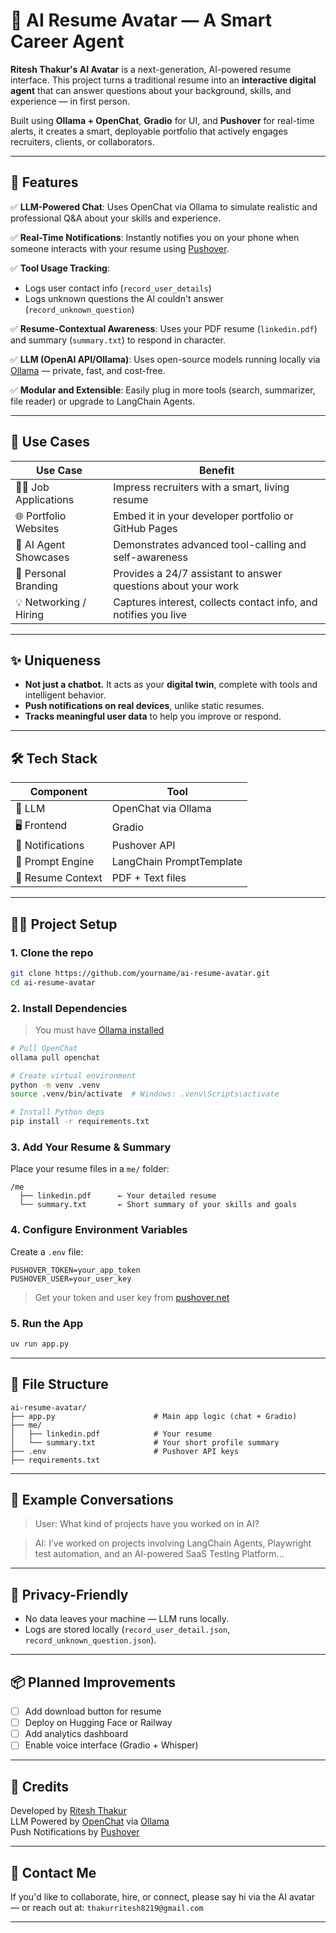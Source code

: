 # 🤖 AI Resume Avatar — A Smart Career Agent

**Ritesh Thakur's AI Avatar** is a next-generation, AI-powered resume interface. This project turns a traditional resume into an **interactive digital agent** that can answer questions about your background, skills, and experience — in first person.

Built using **Ollama + OpenChat**, **Gradio** for UI, and **Pushover** for real-time alerts, it creates a smart, deployable portfolio that actively engages recruiters, clients, or collaborators.

---

## 🚀 Features

✅ **LLM-Powered Chat**: Uses OpenChat via Ollama to simulate realistic and professional Q&A about your skills and experience.

✅ **Real-Time Notifications**: Instantly notifies you on your phone when someone interacts with your resume using [Pushover](https://pushover.net/).

✅ **Tool Usage Tracking**:
- Logs user contact info (`record_user_details`)
- Logs unknown questions the AI couldn't answer (`record_unknown_question`)

✅ **Resume-Contextual Awareness**: Uses your PDF resume (`linkedin.pdf`) and summary (`summary.txt`) to respond in character.

✅ **LLM (OpenAI API/Ollama)**: Uses open-source models running locally via [Ollama](https://ollama.com) — private, fast, and cost-free.

✅ **Modular and Extensible**: Easily plug in more tools (search, summarizer, file reader) or upgrade to LangChain Agents.

---

## 🎯 Use Cases

| Use Case                     | Benefit |
|-----------------------------|---------|
| 🧑‍💼 Job Applications          | Impress recruiters with a smart, living resume |
| 🌐 Portfolio Websites        | Embed it in your developer portfolio or GitHub Pages |
| 🧪 AI Agent Showcases        | Demonstrates advanced tool-calling and self-awareness |
| 📱 Personal Branding         | Provides a 24/7 assistant to answer questions about your work |
| 💡 Networking / Hiring       | Captures interest, collects contact info, and notifies you live |

---

## ✨ Uniqueness

- **Not just a chatbot.** It acts as your **digital twin**, complete with tools and intelligent behavior.
- **Push notifications on real devices**, unlike static resumes.
- **Tracks meaningful user data** to help you improve or respond.

---

## 🛠️ Tech Stack

| Component        | Tool               |
|------------------|--------------------|
| 💬 LLM            | OpenChat via Ollama |
| 🖥️ Frontend        | Gradio              |
| 📩 Notifications  | Pushover API        |
| 🧠 Prompt Engine   | LangChain PromptTemplate |
| 📄 Resume Context | PDF + Text files    |

---

## 🧑‍💻 Project Setup

### 1. Clone the repo
```bash
git clone https://github.com/yourname/ai-resume-avatar.git
cd ai-resume-avatar
```

### 2. Install Dependencies

> You must have [Ollama installed](https://ollama.com/download)

```bash
# Pull OpenChat
ollama pull openchat

# Create virtual environment
python -m venv .venv
source .venv/bin/activate  # Windows: .venv\Scripts\activate

# Install Python deps
pip install -r requirements.txt
```

### 3. Add Your Resume & Summary

Place your resume files in a `me/` folder:
```
/me
  ├── linkedin.pdf      ← Your detailed resume
  └── summary.txt       ← Short summary of your skills and goals
```

### 4. Configure Environment Variables

Create a `.env` file:
```
PUSHOVER_TOKEN=your_app_token
PUSHOVER_USER=your_user_key
```

> Get your token and user key from [pushover.net](https://pushover.net)

### 5. Run the App

```bash
uv run app.py
```

---

## 📂 File Structure

```
ai-resume-avatar/
├── app.py                      # Main app logic (chat + Gradio)
├── me/
│   ├── linkedin.pdf            # Your resume
│   └── summary.txt             # Your short profile summary
├── .env                        # Pushover API keys
├── requirements.txt
```

---

## 🧠 Example Conversations

> User: What kind of projects have you worked on in AI?

> AI: I’ve worked on projects involving LangChain Agents, Playwright test automation, and an AI-powered SaaS Testing Platform...

---

## 🔐 Privacy-Friendly

- No data leaves your machine — LLM runs locally.
- Logs are stored locally (`record_user_detail.json`, `record_unknown_question.json`).

---

## 📦 Planned Improvements

- [ ] Add download button for resume
- [ ] Deploy on Hugging Face or Railway
- [ ] Add analytics dashboard
- [ ] Enable voice interface (Gradio + Whisper)

---

## 🤝 Credits

Developed by [Ritesh Thakur](https://github.com/riteshh-thakur)  
LLM Powered by [OpenChat](https://huggingface.co/openchat) via [Ollama](https://ollama.com)  
Push Notifications by [Pushover](https://pushover.net)

---

## 📧 Contact Me

If you'd like to collaborate, hire, or connect, please say hi via the AI avatar — or reach out at: `thakurritesh8219@gmail.com`

---
